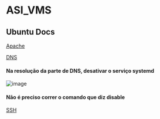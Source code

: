 # ASI_VMS

## Ubuntu Docs
[Apache](https://ubuntu.com/server/docs/web-servers-apache)

[DNS](https://ubuntu.com/server/docs/service-domain-name-service-dns)
#### Na resolução da parte de DNS, desativar o serviço systemd
![image](https://user-images.githubusercontent.com/66122667/215534677-7e9be64f-461f-489c-957a-df47dc1b48c6.png)
#### Não é preciso correr o comando que diz disable

[SSH](https://www.ssh.com/academy/ssh/copy-id#setting-up-public-key-authentication)
